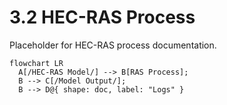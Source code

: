 # 3.2 HEC-RAS Process
Placeholder for HEC-RAS process documentation.

``` mermaid
flowchart LR
  A[/HEC-RAS Model/] --> B[RAS Process];
  B --> C[/Model Output/];
  B --> D@{ shape: doc, label: "Logs" }
```